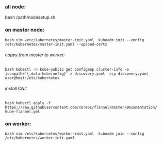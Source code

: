 ### all node:
bash /path/nodesetup.sh
### on master node:
`bash
vim /etc/kubernetes/master-init.yaml 
kubeadm init --config /etc/kubernetes/master-init.yaml --upload-certs
`
###### coppy from master to worker:
`bash
kubectl -n kube-public get configmap cluster-info -o jsonpath='{.data.kubeconfig}' > discovery.yaml 
scp discovery.yaml user@host:/etc/kubernetes
`
###### install CNI:
`bash
kubectl apply -f https://raw.githubusercontent.com/coreos/flannel/master/Documentation/kube-flannel.yml
`
### on worker:
`bash
vim /etc/kubernetes/worker-init.yaml 
kubeadm join --config /etc/kubernetes/worker-init.yaml
`
